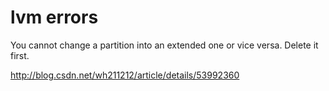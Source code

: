 # lvm errors
You cannot change a partition into an extended one or vice versa.
Delete it first.


http://blog.csdn.net/wh211212/article/details/53992360
